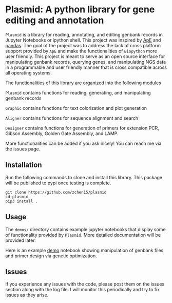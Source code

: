 # Plasmid: A python library for gene editing and annotation
`Plasmid` is a library for reading, annotating, and editing genbank records in Jupyter Notebooks or ipython shell. This project was inspired by [ApE](https://jorgensen.biology.utah.edu/wayned/ape/) and [pandas](https://pandas.pydata.org/). The goal of the project was to address the lack of cross platform support provided by `ApE` and make the functionalities of `Biopython` more user friendly. This project is meant to serve as an open source interface for manipulating genbank records, querying genes, and manipulating NGS data in a programmable and user friendly manner that is cross compatible across all operating systems.

The functionalities of this library are organized into the following modules

`Plasmid` contains functions for reading, generating, and manipulating genbank records

`Graphic` contains functions for text colorization and plot generation

`Aligner` contains functions for sequence alignment and search

`Designer` contains functions for generation of primers for extension PCR, Gibson Assembly, Golden Gate Assembly, and LAMP.

More functionalities can be added if you ask nicely! You can reach me via the issues page.

## Installation
Run the following commands to clone and install this library. This package will be published to pypi once testing is complete.

```
git clone https://github.com/zchen15/plasmid
cd plasmid
pip3 install .
```

## Usage 
The `demos/` directory contains example jupyter notebooks that display some of functionality provided by `Plasmid`. More detailed documentation will be provided later.

Here is an example [demo](https://zchen15.github.io/pages/misc/plasmid.html) notebook showing manipulation of genbank files and primer design via genetic optimization.

## Issues
If you experience any issues with the code, please post them on the issues section along with the log file. I will monitor this periodically and try to fix issues as they arise.


